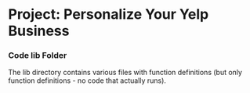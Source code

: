 # Project: Personalize Your Yelp Business 

### Code lib Folder

The lib directory contains various files with function definitions (but only function definitions - no code that actually runs).

